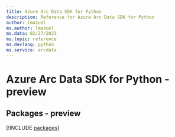 ```yaml
---
title: Azure Arc Data SDK for Python
description: Reference for Azure Arc Data SDK for Python
author: lmazuel
ms.author: lmazuel
ms.data: 02/27/2023
ms.topic: reference
ms.devlang: python
ms.service: arcdata
---
```

# Azure Arc Data SDK for Python - preview
## Packages - preview
[!INCLUDE [packages](arc-data-index.md)]